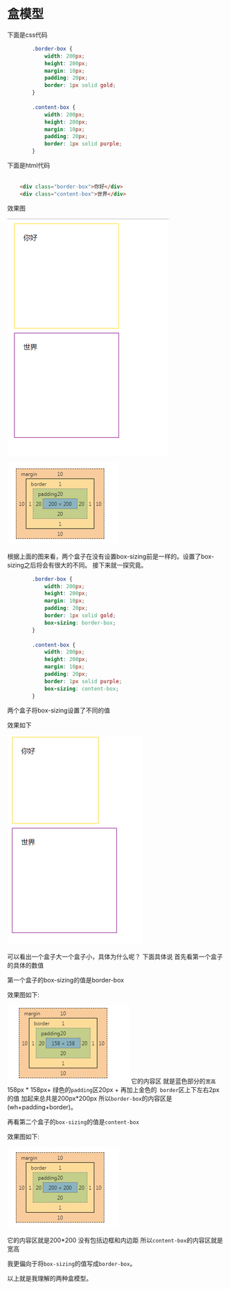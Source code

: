 # 盒模型

下面是css代码
```css
        .border-box {
            width: 200px;
            height: 200px;
            margin: 10px;
            padding: 20px;
            border: 1px solid gold;
        }

        .content-box {
            width: 200px;
            height: 200px;
            margin: 10px;
            padding: 20px;
            border: 1px solid purple;
        }

```
下面是html代码
```html

    <div class="border-box">你好</div>
    <div class="content-box">世界</div>

```

效果图

![result](https://github.com/xiayu-angel/rainbow/blob/master/images/1.jpg)

![result](https://github.com/xiayu-angel/rainbow/blob/master/images/box.jpg)

根据上面的图来看，两个盒子在没有设置box-sizing前是一样的。设置了box-sizing之后将会有很大的不同。
接下来就一探究竟。

```css
        .border-box {
            width: 200px;
            height: 200px;
            margin: 10px;
            padding: 20px;
            border: 1px solid gold;
            box-sizing: border-box;
        }

        .content-box {
            width: 200px;
            height: 200px;
            margin: 10px;
            padding: 20px;
            border: 1px solid purple;
            box-sizing: content-box;
        }

```
两个盒子将box-sizing设置了不同的值

效果如下

![result](https://github.com/xiayu-angel/rainbow/blob/master/images/11.jpg)

可以看出一个盒子大一个盒子小，具体为什么呢？ 下面具体说
首先看第一个盒子的具体的数值

第一个盒子的box-sizing的值是border-box

效果图如下:

![border-box](https://github.com/xiayu-angel/rainbow/blob/master/images/border-box.jpg)
它的内容区 就是蓝色部分的`宽高`158px * 158px+ 绿色的`padding`区20px + 再加上金色的` border`区上下左右2px的值  加起来总共是200px*200px 所以`border-box`的内容区是(wh+padding+border)。  

再看第二个盒子的`box-sizing`的值是`content-box`

效果图如下:

![content-box](https://github.com/xiayu-angel/rainbow/blob/master/images/box.jpg)

它的内容区就是200*200 没有包括边框和内边距 所以`content-box`的内容区就是宽高

我更偏向于将`box-sizing`的值写成`border-box`。

以上就是我理解的两种盒模型。


